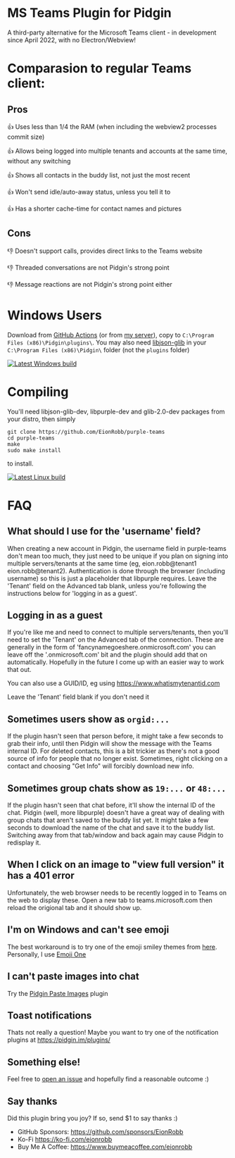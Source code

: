 MS Teams Plugin for Pidgin
==========================

A third-party alternative for the Microsoft Teams client - in development since April 2022, with no Electron/Webview!

Comparasion to regular Teams client:
====================================
Pros
----
:+1: Uses less than 1/4 the RAM (when including the webview2 processes commit size)

:+1: Allows being logged into multiple tenants and accounts at the same time, without any switching

:+1: Shows all contacts in the buddy list, not just the most recent

:+1: Won't send idle/auto-away status, unless you tell it to

:+1: Has a shorter cache-time for contact names and pictures

Cons
----
:-1: Doesn't support calls, provides direct links to the Teams website

:-1: Threaded conversations are not Pidgin's strong point

:-1: Message reactions are not Pidgin's strong point either

Windows Users
=============
Download from [GitHub Actions](https://nightly.link/EionRobb/purple-teams/workflows/cross/master/plugin.zip) (or from [my server](https://eion.robbmob.com/libteams.dll)), copy to `C:\Program Files (x86)\Pidgin\plugins\`.  You may also need [libjson-glib](https://eion.robbmob.com/libjson-glib-1.0.dll) in your `C:\Program Files (x86)\Pidgin\` folder (not the `plugins` folder)

[![Latest Windows build](https://github.com/EionRobb/purple-teams/actions/workflows/cross.yml/badge.svg)](https://github.com/EionRobb/purple-teams/actions/workflows/cross.yml)

Compiling
=========
You'll need libjson-glib-dev, libpurple-dev and glib-2.0-dev packages from your distro, then simply
```
git clone https://github.com/EionRobb/purple-teams
cd purple-teams
make
sudo make install
```
to install.

[![Latest Linux build](https://github.com/EionRobb/purple-teams/actions/workflows/linux.yml/badge.svg)](https://github.com/EionRobb/purple-teams/actions/workflows/linux.yml)

F<!--erociously -->A<!--udible -->Q<!--uacks -->
===

What should I use for the 'username' field?
-------------------------------------------
When creating a new account in Pidgin, the username field in purple-teams don't mean too much, they just need to be unique if you plan on signing into multiple servers/tenants at the same time (eg, eion.robb@tenant1 eion.robb@tenant2).  Authentication is done through the browser (including username) so this is just a placeholder that libpurple requires.  Leave the 'Tenant' field on the Advanced tab blank, unless you're following the instructions below for 'logging in as a guest'.

Logging in as a guest
---------------------
If you're like me and need to connect to multiple servers/tenants, then you'll need to set the 'Tenant' on the Advanced tab of the connection.  These are generally in the form of 'fancynamegoeshere.onmicrosoft.com'  you can leave off the '.onmicrosoft.com' bit and the plugin should add that on automatically.   Hopefully in the future I come up with an easier way to work that out.

You can also use a GUID/ID, eg using https://www.whatismytenantid.com

Leave the 'Tenant' field blank if you don't need it

Sometimes users show as `orgid:...`
-----------------------------------
If the plugin hasn't seen that person before, it might take a few seconds to grab their info, until then Pidgin will show the message with the Teams internal ID.  For deleted contacts, this is a bit trickier as there's not a good source of info for people that no longer exist.  Sometimes, right clicking on a contact and choosing "Get Info" will forcibly download new info.

Sometimes group chats show as `19:...` or `48:...`
--------------------------------------------------
If the plugin hasn't seen that chat before, it'll show the internal ID of the chat.  Pidgin (well, more libpurple) doesn't have a great way of dealing with group chats that aren't saved to the buddy list yet.  It might take a few seconds to download the name of the chat and save it to the buddy list.  Switching away from that tab/window and back again may cause Pidgin to redisplay it.

When I click on an image to "view full version" it has a 401 error
------------------------------------------------------------------
Unfortunately, the web browser needs to be recently logged in to Teams on the web to display these.  Open a new tab to teams.microsoft.com then reload the origional tab and it should show up.

I'm on Windows and can't see emoji
----------------------------------
The best workaround is to try one of the emoji smiley themes from [here](https://developer.pidgin.im/wiki/ThirdPartySmileyThemes).  Personally, I use [Emoji One](https://github.com/niclashoyer/pidgin-emojione/)

I can't paste images into chat
------------------------------
Try the [Pidgin Paste Images](https://github.com/EionRobb/pidgin-paste-image) plugin

Toast notifications
-------------------
Thats not really a question!  Maybe you want to try one of the notification plugins at https://pidgin.im/plugins/

Something else!
---------------
Feel free to [open an issue](https://github.com/EionRobb/purple-teams/issues) and hopefully find a reasonable outcome :)

Say thanks
----------
Did this plugin bring you joy?  If so, send $1 to say thanks :)
* GitHub Sponsors: https://github.com/sponsors/EionRobb
* Ko-Fi https://ko-fi.com/eionrobb
* Buy Me A Coffee: https://www.buymeacoffee.com/eionrobb
